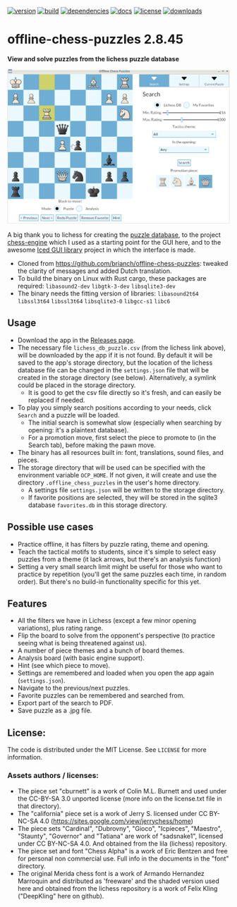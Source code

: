[![version](https://img.shields.io/crates/v/offline-chess-puzzles.svg)](https://crates.io/crates/offline-chess-puzzles)
[![build](https://github.com/pepa65/offline-chess-puzzles/actions/workflows/build.yml/badge.svg)](https://github.com/pepa65/offline-chess-puzzles/actions/workflows/build.yml)
[![dependencies](https://deps.rs/repo/github/pepa65/offline-chess-puzzles/status.svg)](https://deps.rs/repo/github/pepa65/offline-chess-puzzles)
[![docs](https://img.shields.io/badge/docs-offline--chess--puzzles-blue.svg)](https://docs.rs/crate/offline-chess-puzzles/latest)
[![license](https://img.shields.io/badge/License-MIT-blue.svg)](https://github.com/pepa65/offline-chess-puzzles/blob/main/LICENSE)
[![downloads](https://img.shields.io/crates/d/offline-chess-puzzles.svg)](https://crates.io/crates/offline-chess-puzzles)

# offline-chess-puzzles 2.8.45
**View and solve puzzles from the lichess puzzle database**

<img src="https://github.com/pepa65/offline-chess-puzzles/blob/main/demo.gif">

A big thank you to lichess for creating the [puzzle database](https://database.lichess.org/#puzzles), to the project [chess-engine](https://github.com/adam-mcdaniel/chess-engine/) which I used as a starting point for the GUI here, and to the awesome [Iced GUI library](https://github.com/iced-rs/iced) project in which the interface is made.

* Cloned from https://github.com/brianch/offline-chess-puzzles: tweaked the clarity of messages and added Dutch translation.
* To build the binary on Linux with Rust cargo, these packages are required: `libasound2-dev` `libgtk-3-dev` `libsqlite3-dev`
* The binary needs the fitting version of libraries: `libasound2t64` `libssl3t64` `libssl3t64` `libsqlite3-0` `libgcc-s1` `libc6`

## Usage
* Download the app in the [Releases page](https://github.com/pepa65/offline-chess-puzzles/releases).
* The necessary file `lichess_db_puzzle.csv` (from the lichess link above), will be downloaded by the app if it is not found.
  By default it will be saved to the app's storage directory, but the location of the lichess database file can be changed in the `settings.json` file that will be created in the storage directory (see below). Alternatively, a symlink could be placed in the storage directory.
  - It is good to get the csv file directly so it's fresh, and can easily be replaced if needed.
* To play you simply search positions according to your needs, click `Search` and a puzzle will be loaded.
  - The initial search is somewhat slow (especially when searching by opening: it's a plaintext database).
  - For a promotion move, first select the piece to promote to (in the Search tab), before making the pawn move.
* The binary has all resources built in: font, translations, sound files, and pieces.
* The storage directory that will be used can be specified with the environment variable `OCP_HOME`.
  If not given, it will create and use the directory `.offline_chess_puzzles` in the user's home directory.
  - A settings file `settings.json` will be written to the storage directory.
  - If favorite positions are selected, they will be stored in the sqlite3 database `favorites.db` in this storage directory.

## Possible use cases
* Practice offline, it has filters by puzzle rating, theme and opening.
* Teach the tactical motifs to students, since it's simple to select easy puzzles from a theme (it lack arrows, but there's an analysis function)
* Setting a very small search limit might be useful for those who want to practice by repetition (you'll get the same puzzles each time, in random order). But there's no build-in functionality specific for this yet.

## Features
* All the filters we have in Lichess (except a few minor opening variations), plus rating range.
* Flip the board to solve from the opponent's perspective (to practice seeing what is being threatened against us).
* A number of piece themes and a bunch of board themes.
* Analysis board (with basic engine support).
* Hint (see which piece to move).
* Settings are remembered and loaded when you open the app again (`settings.json`).
* Navigate to the previous/next puzzles.
* Favorite puzzles can be remembered and searched from.
* Export part of the search to PDF.
* Save puzzle as a .jpg file.

## License:
The code is distributed under the MIT License. See `LICENSE` for more information.

### Assets authors / licenses:
* The piece set "cburnett" is a work of Colin M.L. Burnett and used under the CC-BY-SA 3.0 unported license
  (more info on the license.txt file in that directory).
* The "california" piece set is a work of Jerry S. licensed under CC BY-NC-SA 4.0
  (https://sites.google.com/view/jerrychess/home)
* The piece sets "Cardinal", "Dubrovny", "Gioco", "Icpieces", "Maestro", "Staunty", "Governor" and "Tatiana"
  are work of "sadsnake1", licensed under CC BY-NC-SA 4.0. And obtained from the lila (lichess) repository.
* The piece set and font "Chess Alpha" is a work of Eric Bentzen and free for personal non commercial use.
  Full info in the documents in the "font" directory.
* The original Merida chess font is a work of Armando Hernandez Marroquin and distributed as 'freeware'
  and the shaded version used here and obtained from the lichess repository is a work of Felix Kling
  ("DeepKling" here on github).
